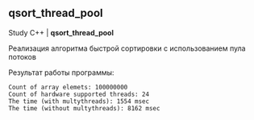 ## qsort_thread_pool
Study C++ | **qsort_thread_pool**

Реализация алгоритма быстрой сортировки с использованием пула потоков

Результат работы программы:
```
Count of array elemets: 100000000 
Count of hardware supported threads: 24
The time (with multythreads): 1554 msec
The time (without multythreads): 8162 msec
```
